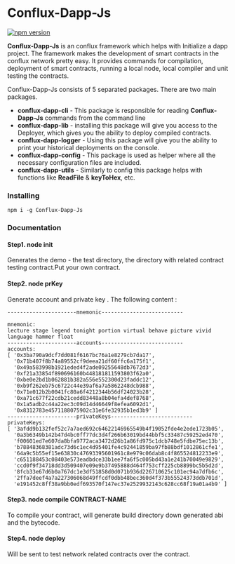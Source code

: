 # Conflux-Dapp-Js

[![npm version](https://badge.fury.io/js/aeproject.svg)](https://badge.fury.io/js/aeproject)

**Conflux-Dapp-Js** is an conflux framework which helps with Initialize a dapp project.
The framework makes the development of smart contracts in the conflux network pretty easy. It provides commands for    compilation, deployment of smart contracts, running a local node, local compiler and unit testing the contracts.

Conflux-Dapp-Js consists of 5 separated packages. There are two main packages.
- **conflux-dapp-cli** - This package is responsible for reading **Conflux-Dapp-Js** commands from the command line
- **conflux-dapp-lib** - installing this package will give you access to the Deployer, which gives you the ability to deploy    compiled contracts.
- **conflux-dapp-logger** - Using this package will give you the ability to print your historical deployments on the console.   
- **conflux-dapp-config** - This package is used as helper where all the necessary configuration files are included.
- **conflux-dapp-utils** - Similarly to config this package helps with functions like **ReadFile**  & **keyToHex**, etc.


### Installing

```text
npm i -g Conflux-Dapp-Js
```

### Documentation

#### Step1. node init

Generates the demo - the test directory, the directory with related contract testing contract.Put your own contract.

#### Step2. node prKey 

Generate account and private key .
The following content :

```
----------------------mnemonic--------------------------

mnemonic:
lecture stage legend tonight portion virtual behave picture vivid language hammer float
----------------------accounts--------------------------
accounts:
[ '0x3ba790a9dcf7dd081f6167bc76a1e8279cb7da17',
  '0x71b407f8b74a89552cf9deea21df60ffc6a175f1',
  '0x49a583998b1921eded4f2ade09255648db7672d3',
  '0xf21a33854f890696160b448181811593803f62a0',
  '0xbe0e2bd1b062881b382a556e552300d23faddc12',
  '0xb9f262eb75c6722c44e39af6a7a5862248dcb988',
  '0x71e012b2b0041fc80a6f4212344b56df24023b28',
  '0xa71c677f22cdb21cedd83448a8b04efa4def8768',
  '0x1a5adb2c44a22ec3c09d14d46649f8efea6092d1',
  '0x8312783e4571188075902c31e6fe32935b1ed3b9' ]
----------------------privateKeys--------------------------
privateKeys:
[ '3afdd9b132fef52c7a7aed692c64622146965549b4f19052fde4e2ede1723b05',
  '0a3b6349b142b47d4bc0ff77dc3d4f266b63019bd44bbf5c33487c59252ed470',
  'f00601ed7e607da8bfa9772aca3472d26b1a86fd975c1dcb748e5fdbe75ec13b',
  'b78848368381adc73d6c1ec4d95401fe4c92441859ba97fb88bdf1012861cfe1',
  '64a9c5b55ef15e63830c47693395601961c8e979c06dab8c4f865524812233e9',
  'c651188453c08403e573eadbdce33b1ee7fa6f5c005bd43a1e241b70049e9829',
  'ccd0f9f34718dd3d509407e09e9b37495888d464f753cff225cb8899bc5b5d2d',
  '8fcb33e67d6b0a767dc1e3df51858d0d071b936d226710625c101ec94a7dfb6c',
  '2ffa7deef4a7a227306068d49ffcdf0dbb48bec360d4f373b55524373ddb701d',
  'e191452c8ff38a9bb0edf693570f147ec37e2529932143c628cc68f19a01a4b9' ]

```
#### Step3. node compile CONTRACT-NAME 

To compile your contract, will generate build directory down generated abi and the bytecode.

#### Step4. node deploy 

Will be sent to test network related contracts over the contract.

